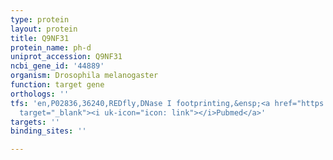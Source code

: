 ```yaml
---
type: protein
layout: protein
title: Q9NF31
protein_name: ph-d
uniprot_accession: Q9NF31
ncbi_gene_id: '44889'
organism: Drosophila melanogaster
function: target gene
orthologs: ''
tfs: 'en,P02836,36240,REDfly,DNase I footprinting,&ensp;<a href="https://www.ncbi.nlm.nih.gov/pubmed/?term=7600986%5Buid%5D+OR+20965965%5Buid%5D"
  target="_blank"><i uk-icon="icon: link"></i>Pubmed</a>'
targets: ''
binding_sites: ''

---
```

